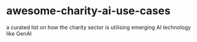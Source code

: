 # awesome-charity-ai-use-cases
a curated list on how the charity sector is utilising emerging AI technology like GenAI
